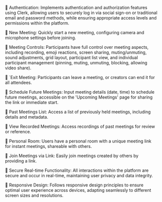 	Authentication: Implements authentication and authorization features using Clerk, allowing users to securely log in via social sign-on or traditional email and password methods, while ensuring appropriate access levels and permissions within the platform.

	New Meeting: Quickly start a new meeting, configuring camera and microphone settings before joining.

	Meeting Controls: Participants have full control over meeting aspects, including recording, emoji reactions, screen sharing, muting/unmuting, sound adjustments, grid layout, participant list view, and individual participant management (pinning, muting, unmuting, blocking, allowing video share).

	`Exit Meeting: Participants can leave a meeting, or creators can end it for all attendees.

	 Schedule Future Meetings: Input meeting details (date, time) to schedule future meetings, accessible on the 'Upcoming Meetings' page for sharing the link or immediate start.

	Past Meetings List: Access a list of previously held meetings, including details and metadata.

	View Recorded Meetings: Access recordings of past meetings for review or reference.

	 Personal Room: Users have a personal room with a unique meeting link for instant meetings, shareable with others.

	 Join Meetings via Link: Easily join meetings created by others by providing a link.

	Secure Real-time Functionality: All interactions within the platform are secure and occur in real-time, maintaining user privacy and data integrity.

	Responsive Design: Follows responsive design principles to ensure optimal user experience across devices, adapting seamlessly to different screen sizes and resolutions.

